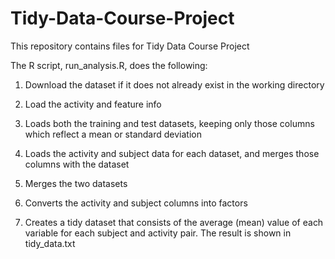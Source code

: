 # Tidy-Data-Course-Project
This repository contains files for Tidy Data Course Project

The R script, run_analysis.R, does the following:

1. Download the dataset if it does not already exist in the working directory

2. Load the activity and feature info
3. Loads both the training and test datasets, keeping only those columns which reflect a mean or standard deviation
4. Loads the activity and subject data for each dataset, and merges those columns with the dataset
5. Merges the two datasets
6. Converts the activity and subject columns into factors
7. Creates a tidy dataset that consists of the average (mean) value of each variable for each subject and activity pair.
The result is shown in tidy_data.txt
